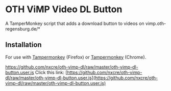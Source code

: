 # OTH ViMP Video DL Button
A TamperMonkey script that adds a download button to videos on vimp.oth-regensburg.de/*

## Installation
For use with [Tampermonkey](https://addons.mozilla.org/en-US/firefox/addon/tampermonkey/) (Firefox) or [Tampermonkey](https://chrome.google.com/webstore/detail/tampermonkey/dhdgffkkebhmkfjojejmpbldmpobfkfo) (Chrome).

https://github.com/nxcre/oth-vimp-dl/raw/master/oth-vimp-dl-button.user.js
Click this link: [https://github.com/nxcre/oth-vimp-dl/raw/master/oth-vimp-dl-button.user.js](https://github.com/nxcre/oth-vimp-dl/raw/master/oth-vimp-dl-button.user.js)
